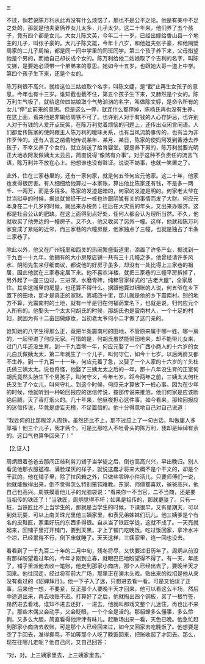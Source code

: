     三 

   不过，倘若说陈万利从此再没有什么烦恼了，那也不是公平之论。他是有美中不足之处的，那就是他夫妻俩养女儿太多，儿子太少。这二十年来，他们养了五个孩子，竟有四个都是女儿。大女儿陈文英，今年二十一岁，已经出嫁给香山县一个地主的儿子，叫张子豪的。大儿子陈文雄，今年十八岁，和他姐夫张子豪，和他隔壁周家的二儿子周榕，都是同一间中学里的同班同学。第三个孩子养下来，父母指望他是个男的，而她自己却长成个女的。陈万利给他二姑娘取了个吉利的名字，叫陈文娣，是要她必须带一个弟弟来的意思。她如今十五岁，也跟她大哥一道上中学。第四个孩子生下来，还是个女的。

   陈万利很不高兴，就给这位三姑娘取个名字，叫陈文婕，是“截”止再生女孩子的意思，今年也有十三岁。谁知截也截不住，第五个孩子生下来，又赫然是个女的。陈万利生气极了，就给这位四姑娘取个气势汹汹的名字，叫做陈文婷，是命令所有的女儿“停”止前来的意思。但是这么一停，就连什么都停掉，陈杨氏再也没有生养。在这上面，看来他是非输给周铁不可了。也许别人对于有钱的人心存妒忌，也许别人对于有钱的人爱开点玩笑，在陈万利觉着烦恼的问题上，还传出点闲言闲语。人们都爱传陈家的使妈跟主人陈万利的暧昧关系，也有当风流韵事传的，也有当为非作歹传的。还有人言之凿凿地传说某年、某月、某日，陈家的使妈阿发到香港去养孩子，不幸又养了个女的，就立刻送了给育婴堂。要是养下男的，陈万利就要光明正大地收阿发做姨太太云云，简直说得“像煞有介事”。对于这种不负责任的流言飞语，陈万利并不放在心上。他想谁也没有赃证。说说不妨事，也就一笑置之了。

   此外，住在三家巷里的，还有一家何家，就是何五爷何应元他家。这二十年，他家也发得很厉害。有人细细给他算过一本家账，算出他比陈家还有钱，不是多一两千、一两万，而是多得多。陈家的发迹是暗的，何家的发迹是明的。何家老太爷在世当狱卒的时候，据说就曾经干过一桩也许跟阴骘有关的事情而发了大财。何应元本身在二十几岁的时候，就出来办税务；往后在大灾荒的年头，又出来办赈济。这都是社会公认的肥缺。在这上面得到点好处，任何人都会认为理所当然。不久，他就收买了他旁边的一幢房子。又不久，他又收买了另外一幢。这样，他就和陈万利家变成了紧贴的近邻，而三家巷的六幢房屋，他家独点了三幢，也就是独占了半条三家巷了。

   除此以外，他又在广州城里和西关的热闹繁盛街道里，添置了许多产业，据说到一千九百一十九年，他拥有的大小房屋店铺一共有三十几幢之多。他曾经请许多风水、阴阳先生来仔细商议，都说他的好房子虽多，却没有一处比得上三家巷的祖居，因此他就在三家巷定居下来。他不喜欢洋楼，就把三家巷的三幢平房拆掉了，另外起了一座三边过，三进深，水磨青砖，纯粹官家样式的“古老大屋”，全家居住。其实这城里的房屋，也还算不得什么。据跟他算过细账的人说，何五爷在乡下置下的田地，那才是真正的家财。离城四十里，那儿就是他的乡下震南村。别的地方不算，光震南村的土地，就有一半是归在何福荫堂名下，也就是说，归何应元个人所有的。他娶头一个太太何胡氏的时候，那胡氏也是震南村人，一个十足的村妇，就因为有十二亩田做嫁妆，当初老太爷何小二才做了这门亲的。

   谁知她的八字生得那么正，竟把半条震南村的田地，不管原来属于哪一姓、哪一房的，一起带进了何应元家。可惜的是，何胡氏虽然能带田地来，却不能带儿女来，过门八年还没生育。到一千九百零一年，何应元娶了一个广西小商人的十六岁的女儿白氏做姨太太，第二年就生了一个儿子，叫何守仁，如今十七岁。以后两房又都不生养。到一千九百一十一年，何应元着了急，又娶了一个人家的十六岁的丫头杜氏做三姨太太。说也奇怪，他娶了三姨太太之后的一年，那十八年没生育的正室何胡氏竟然头胎生下个男孩子，叫何守义，今年七岁。距今两年之前，三姨太太何杜氏又生了个女儿，叫何守礼。到这个时候，何应元才算放下一桩心事。因为在少年的时候，他就听到一种轮回报应的迷信传说，按那传说来推测，他们何家是应该断绝后嗣，灭了香灯烟火的。几十年来，他昼夜担心这件事。如今看来，那轮回报应的迷信传说，毕竟是虚妄无稽，不足置信的。他十分得意地自己对自己说道：

   “我姓何的比那糊涂人周铁，虽然还比不上，那不过应上了一句古话，叫做庸人多厚福！他三个儿子，我才两个。可是比那吃人不吐骨头的陈万利，我却是绰绰有余的。这口气也算争回来了！”

   【2.证人】

   周炳跟着爸爸去那间正岐利剪刀铺子当学徒之后，倒也高高兴兴，早出晚归。别人看见他那衣服褴襟、满脸煤灰的样子，就说这蠢才将来大概不是个干文的，却是个干武的。他在铺子里，除了拉风箱之外，只做些零碎小件活儿，只要师傅们一说，他就能做得出来，倒不觉得怎么特别笨钝难教。东家、师傅都喜欢，爸爸高兴，他自己也高兴。周铁摸着他儿子的光脑袋说：“看来你一不当官，二不当商，还是要当祖传的铁匠了！”当铁匠，周炳觉得不坏；如果是祖传的，那就更陡了。只有一桩，当铁匠比不上当学生的，那就是当学生的时候，下课很早，又有星期天，可以到处玩耍，可以上南关珠光里他三姨家里，和表兄弟姊妹们玩儿。他三姨爹是个有名的皮鞋匠，家里好玩的东西多得很。自从当了铁匠学徒，这就不成了。一天亮就起来，回铺子里打开铺门，要到天黑，才上了铺门吃晚饭。吃过饭回家，拿冷水冲个凉，已经累得不行，倒下床就睡了。天天这样，三姨家里，连一回也没去。

   看看到了一千九百二十年的二月中旬，残冬将尽，又快要过旧历年了。周炳从前没有那样盼望着过年的，今年才刚到立春，就眼巴巴地盼望得不得了。有一天，年底了，铺子里派他去收一笔账，他走到那家小商店，那个人已经出去了，要晚半天才回来。他往回走，经过将军前大广场，那里正在演木头戏。贴出来的戏招是他从来没有看过的《貂蝉拜月》。他一下子入了迷，只想进去看一看。可是又怕误了正事。后来他一想，不要紧，反正那个人要晚半天才回来，他可以看这么半场，然后中途退出来，再去收账不迟。打算好了之后，他就掏出四个铜板，买了一根竹签，昂然进去看戏。谁知不进去还好，一进去，他就叫那戏文整个儿迷住，再也出不来了。那些木偶又会动手，又会眨眼，一个个全是活的。那貂蝉多么懂事，多么伶俐，又多么大胆，简直看得他津津有味儿。赶散场出来一看，天色已晚。他急忙赶到那家小商店去收账，可是那个人已经回来过，如今又回家去吃晚饭了。他想要是空了手回去，准得捱骂，不如等那个人吃了晚饭回来，把账收起了才回去。那么，现在往哪儿走呢？他自己问，又自己回答：

   “对，对。上三姨家里去，上三姨家里去。”

